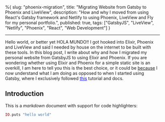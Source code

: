 %{
slug: "phoenix-migration",
title: "Migrating Website from Gatsby to Phoenix and LiveView",
description: "How and why I moved from using React's Gatsby framework and Netlify to using Phoenix, LiveView and Fly for my personal portfolio.",
published: true,
tags: ["GatsbyJS", "LiveView", "Netlify", "Phoenix", "React", "Web Development"]
}

---

Hello world, or better yet HOLA MUNDO!! I got hooked into Elixir, Phoenix and LiveView and said I needed by house on the internet to be built with these tools. In this blog post, I write about why and how I migrated my personal website from GatsbyJS to using Elixir and Phoenix. If you are wondering whether using Elixir and Phoenix for a simple static site is an overkill, I am here to tell you this is the best choice, or it could be <u>because</u> I now understand what I am doing as opposed to when I started using Gatsby, where I exclusively followed [<span style="color: blue; text-decoration: underline;">this</span>](https://www.gatsbyjs.com/docs/tutorial/getting-started/) tutorial and docs.

## Introduction

This is a _markdown_ document with support for code highlighters:

```elixir
IO.puts "hello world"
```
